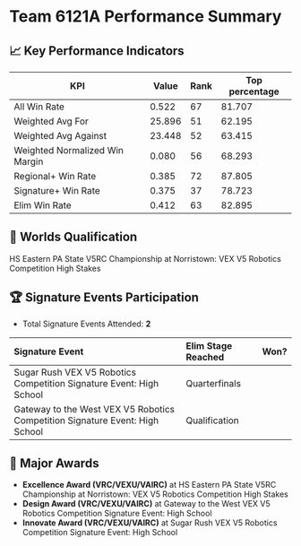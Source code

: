 # Team 6121A Performance Summary

## 📈 Key Performance Indicators
| KPI | Value | Rank | Top percentage |
| --- | ----- | ---- | ----- |
| All Win Rate | 0.522 | 67 | 81.707 |
| Weighted Avg For | 25.896 | 51 | 62.195 |
| Weighted Avg Against | 23.448 | 52 | 63.415 |
| Weighted Normalized Win Margin | 0.080 | 56 | 68.293 |
| Regional+ Win Rate | 0.385 | 72 | 87.805 |
| Signature+ Win Rate | 0.375 | 37 | 78.723 |
| Elim Win Rate | 0.412 | 63 | 82.895 |


## 🎯 Worlds Qualification
HS Eastern PA State V5RC Championship at Norristown: VEX V5 Robotics Competition High Stakes

## 🏆 Signature Events Participation
- Total Signature Events Attended: **2**

| Signature Event | Elim Stage Reached | Won? |
|:----------------|:-------------------|:----|
| Sugar Rush VEX V5 Robotics Competition Signature Event: High School | Quarterfinals |  |
| Gateway to the West VEX V5 Robotics Competition Signature Event: High School | Qualification |  |


## 🥇 Major Awards
- **Excellence Award (VRC/VEXU/VAIRC)** at HS Eastern PA State V5RC Championship at Norristown: VEX V5 Robotics Competition High Stakes
- **Design Award (VRC/VEXU/VAIRC)** at Gateway to the West VEX V5 Robotics Competition Signature Event: High School
- **Innovate Award (VRC/VEXU/VAIRC)** at Sugar Rush VEX V5 Robotics Competition Signature Event: High School

